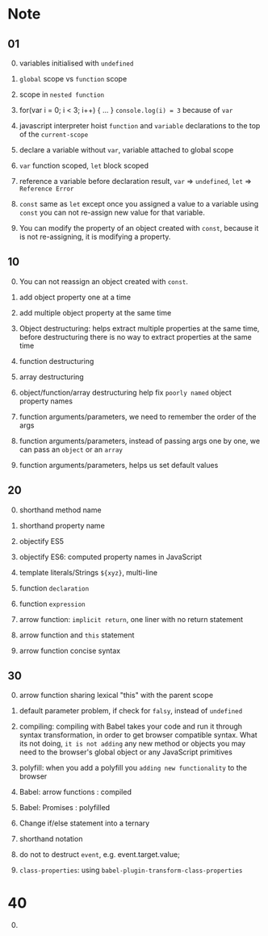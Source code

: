 # Note

## 01 
0. variables initialised with `undefined`

1. `global` scope vs `function` scope

2. scope in `nested function`

3. for(var i = 0; i < 3; i++) { ... } `console.log(i) = 3` because of `var`

4. javascript interpreter hoist `function` and `variable` declarations to the top of the `current-scope`

5. declare a variable without `var`, variable attached to global scope 

6. `var` function scoped, `let` block scoped

7. reference a variable before declaration result, `var` => `undefined`, `let` => `Reference Error`

8. `const` same as `let` except once you assigned a value to a variable using `const` you can not   re-assign new value for that variable.

9. You can modify the property of an object created with `const`, because it is not re-assigning, it is modifying a property.

## 10
0. You can not reassign an object created with `const`.

1. add object property one at a time

2. add multiple object property at the same time  

3. Object destructuring: helps extract multiple properties at the same time, before destructuring there is no way to extract properties at the same time

4. function destructuring 

5. array destructuring

6. object/function/array destructuring help fix `poorly named` object property names

7. function arguments/parameters, we need to remember the order of the args

8. function arguments/parameters, instead of passing args one by one, we can pass an `object` or an `array`

9. function arguments/parameters, helps us set default values

## 20
0. shorthand method name

1. shorthand property name

2. objectify ES5

3. objectify ES6: computed property names in JavaScript

4. template literals/Strings `${xyz}`, multi-line

5. function `declaration` 

6. function `expression`

7. arrow function: `implicit return`, one liner with no return statement

8. arrow function and `this` statement

9. arrow function concise syntax

## 30
0. arrow function sharing lexical "this" with the parent scope

1. default parameter problem, if check for `falsy`, instead of `undefined`

2. compiling: compiling with Babel takes your code and run it through syntax transformation, in order to get browser compatible syntax. What its not doing, `it is not adding` any new method or objects you may need to the browser's global object or any JavaScript primitives

3. polyfill: when you add a polyfill you `adding new functionality` to the browser

4. Babel: arrow functions : compiled

5. Babel: Promises : polyfilled

6. Change if/else statement into a ternary

7. shorthand notation

8. do not to destruct `event`, e.g. event.target.value;

9. `class-properties`: using `babel-plugin-transform-class-properties`

# 40
0. 